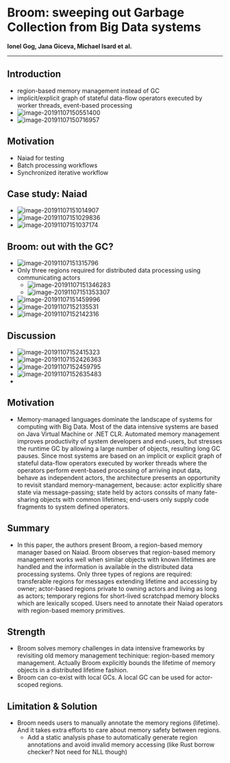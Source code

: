 # Broom: sweeping out Garbage Collection from Big Data systems

  

**Ionel Gog, Jana Giceva, Michael Isard et al.**

---



## Introduction

* region-based memory management instead of GC
* implicit/explicit graph of stateful data-flow operators executed by worker threads, event-based processing
* ![image-20191107150551400](D:\OneDrive\Pictures\Typora\image-20191107150551400.png)
* ![image-20191107150716957](D:\OneDrive\Pictures\Typora\image-20191107150716957.png)



## Motivation

* Naiad for testing
* Batch processing workflows
* Synchronized iterative workflow



## Case study: Naiad

* ![image-20191107151014907](D:\OneDrive\Pictures\Typora\image-20191107151014907.png)
* ![image-20191107151029836](D:\OneDrive\Pictures\Typora\image-20191107151029836.png)
* ![image-20191107151037174](D:\OneDrive\Pictures\Typora\image-20191107151037174.png)



## Broom: out with the GC?

* ![image-20191107151315796](D:\OneDrive\Pictures\Typora\image-20191107151315796.png)
* Only three regions required for distributed data processing using communicating actors
  * ![image-20191107151346283](D:\OneDrive\Pictures\Typora\image-20191107151346283.png)
  * ![image-20191107151353307](D:\OneDrive\Pictures\Typora\image-20191107151353307.png)
* ![image-20191107151459996](D:\OneDrive\Pictures\Typora\image-20191107151459996.png)
* ![image-20191107152135531](D:\OneDrive\Pictures\Typora\image-20191107152135531.png)
* ![image-20191107152142316](D:\OneDrive\Pictures\Typora\image-20191107152142316.png)



## Discussion

* ![image-20191107152415323](D:\OneDrive\Pictures\Typora\image-20191107152415323.png)
* ![image-20191107152426363](D:\OneDrive\Pictures\Typora\image-20191107152426363.png)
* ![image-20191107152459795](D:\OneDrive\Pictures\Typora\image-20191107152459795.png)
* ![image-20191107152635483](D:\OneDrive\Pictures\Typora\image-20191107152635483.png)
* 

















## Motivation

* Memory-managed languages dominate the landscape of systems for computing with Big Data. Most of the data intensive systems are based on Java Virtual Machine or .NET CLR. Automated memory management improves productivity of system developers and end-users, but stresses the runtime GC by allowing a large number of objects, resulting long GC pauses. Since most systems are based on an implicit or explicit graph of stateful data-flow operators executed by worker threads where the operators perform event-based processing of arriving input data, behave as independent actors, the architecture presents an opportunity to revisit standard memory-management, because: actor explicitly share state via message-passing; state held by actors conssits of many fate-sharing objects with common lifetimes; end-users only supply code fragments to system defined operators.

## Summary

* In this paper, the authors present Broom, a region-based memory manager based on Naiad. Broom observes that region-based memory management works well when similar objects with known lifetimes are handled and the information is available in the distributed data processing systems. Only three types of regions are required: transferable regions for messages extending lifetime and accessing by owner; actor-based regions private to owning actors and living as long as actors; temporary regions for short-lived scratchpad memory blocks which are lexically scoped. Users need to annotate their Naiad operators with region-based memory primitives.

## Strength

* Broom solves memory challenges in data intensive frameworks by revisiting old memory management techinique: region-based memory management. Actually Broom explicitly bounds the lifetime of memory objects in a distributed lifetime fashion.
* Broom can co-exist with local GCs. A local GC can be used for actor-scoped regions.

## Limitation & Solution

* Broom needs users to manually annotate the memory regions (lifetime). And it takes extra efforts to care about memory safety between regions.
  * Add a static analysis phase to automatically generate region annotations and avoid invalid memory accessing (like Rust borrow checker? Not need for NLL though)

